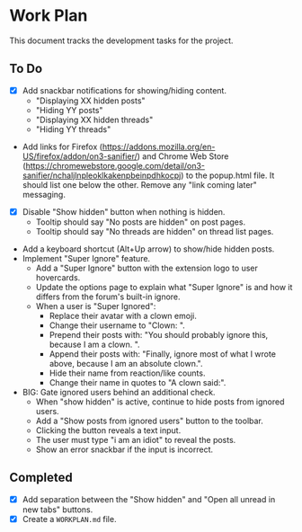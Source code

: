 # Work Plan

This document tracks the development tasks for the project.

## To Do

- [x] Add snackbar notifications for showing/hiding content.
  - "Displaying XX hidden posts"
  - "Hiding YY posts"
  - "Displaying XX hidden threads"
  - "Hiding YY threads"
- Add links for Firefox (https://addons.mozilla.org/en-US/firefox/addon/on3-sanifier/) and Chrome Web Store (https://chromewebstore.google.com/detail/on3-sanifier/nchaljlnpleoklkakenpbeinpdhkocpj) to the popup.html file. It should list one below the other. Remove any "link coming later" messaging.
- [x] Disable "Show hidden" button when nothing is hidden.
  - Tooltip should say "No posts are hidden" on post pages.
  - Tooltip should say "No threads are hidden" on thread list pages.
- Add a keyboard shortcut (Alt+Up arrow) to show/hide hidden posts.
- Implement "Super Ignore" feature.
  - Add a "Super Ignore" button with the extension logo to user hovercards.
  - Update the options page to explain what "Super Ignore" is and how it differs from the forum's built-in ignore.
  - When a user is "Super Ignored":
    - Replace their avatar with a clown emoji.
    - Change their username to "Clown: <original name>".
    - Prepend their posts with: "You should probably ignore this, because I am a clown. ".
    - Append their posts with: "Finally, ignore most of what I wrote above, because I am an absolute clown.".
    - Hide their name from reaction/like counts.
    - Change their name in quotes to "A clown said:".
- BIG: Gate ignored users behind an additional check.
  - When "show hidden" is active, continue to hide posts from ignored users.
  - Add a "Show posts from ignored users" button to the toolbar.
  - Clicking the button reveals a text input.
  - The user must type "i am an idiot" to reveal the posts.
  - Show an error snackbar if the input is incorrect.

## Completed

- [x] Add separation between the "Show hidden" and "Open all unread in new tabs" buttons.
- [x] Create a `WORKPLAN.md` file.